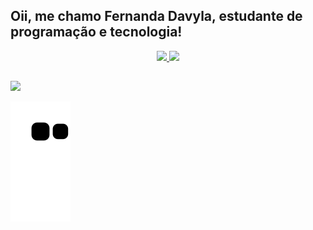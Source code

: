 ## Oii, me chamo Fernanda Davyla, estudante de programação e tecnologia!
<div align="center">
  
  <a href="https://github.com/fernandadavyla">
  <img height="140em" src="https://github-readme-stats.vercel.app/api?username=fernandadavyla&show_icons=true&theme=dracula&include_all_commits=true&count_private=true"/>
  <img height="140em" src="https://github-readme-stats.vercel.app/api/top-langs/?username=fernandadavyla&layout=compact&langs_count=7&theme=dracula"/>
</div>
  
  ##
  
  
  <a href="https://instagram.com/nanda_bkj" target="_blank"><img src="https://img.shields.io/badge/-Instagram-%23E4405F?style=for-the-badge&logo=instagram&logoColor=white" target="_blank"></a>
  
  ![Snake animation](https://github.com/rafaballerini/rafaballerini/blob/output/github-contribution-grid-snake.svg)
